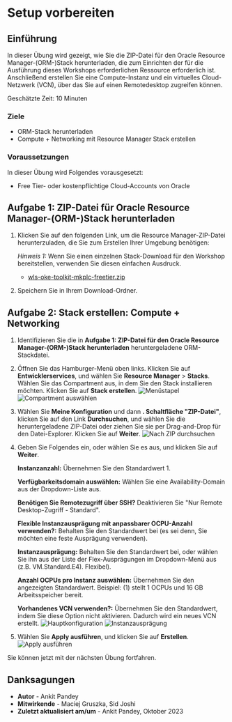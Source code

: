 # Setup vorbereiten

## Einführung

In dieser Übung wird gezeigt, wie Sie die ZIP-Datei für den Oracle Resource Manager-(ORM-)Stack herunterladen, die zum Einrichten der für die Ausführung dieses Workshops erforderlichen Ressource erforderlich ist. Anschließend erstellen Sie eine Compute-Instanz und ein virtuelles Cloud-Netzwerk (VCN), über das Sie auf einen Remotedesktop zugreifen können.

Geschätzte Zeit: 10 Minuten

### Ziele

*   ORM-Stack herunterladen
*   Compute + Networking mit Resource Manager Stack erstellen

### Voraussetzungen

In dieser Übung wird Folgendes vorausgesetzt:

*   Free Tier- oder kostenpflichtige Cloud-Accounts von Oracle

## Aufgabe 1: ZIP-Datei für Oracle Resource Manager-(ORM-)Stack herunterladen

1.  Klicken Sie auf den folgenden Link, um die Resource Manager-ZIP-Datei herunterzuladen, die Sie zum Erstellen Ihrer Umgebung benötigen:
    
    _Hinweis 1:_ Wenn Sie einen einzelnen Stack-Download für den Workshop bereitstellen, verwenden Sie diesen einfachen Ausdruck.
    
    *   [wls-oke-toolkit-mkplc-freetier.zip](https://objectstorage.us-ashburn-1.oraclecloud.com/p/bh1LaVd0DpYAVbAcrL4k-Y1WLC-KAEo117Msw7P2kN-xvNOWGaVcGtjxnkBVumb8/n/natdsecurity/b/stack/o/wls-oke-toolkit-mkplc-freetier.zip)
2.  Speichern Sie in Ihrem Download-Ordner.
    

## Aufgabe 2: Stack erstellen: Compute + Networking

1.  Identifizieren Sie die in **Aufgabe 1: ZIP-Datei für den Oracle Resource Manager-(ORM-)Stack herunterladen** heruntergeladene ORM-Stackdatei.
    
2.  Öffnen Sie das Hamburger-Menü oben links. Klicken Sie auf **Entwicklerservices**, und wählen Sie **Resource Manager** > **Stacks**. Wählen Sie das Compartment aus, in dem Sie den Stack installieren möchten. Klicken Sie auf **Stack erstellen**. ![Menüstapel](images/menu-stack.png) ![Compartment auswählen](images/select-compartment.png)
    
3.  Wählen Sie **Meine Konfiguration** und dann **. Schaltfläche "ZIP-Datei"**, klicken Sie auf den Link **Durchsuchen**, und wählen Sie die heruntergeladene ZIP-Datei oder ziehen Sie sie per Drag-and-Drop für den Datei-Explorer. Klicken Sie auf **Weiter**. ![Nach ZIP durchsuchen](images/browse-zip.png)
    
4.  Geben Sie Folgendes ein, oder wählen Sie es aus, und klicken Sie auf **Weiter**.
    
    **Instanzanzahl:** Übernehmen Sie den Standardwert 1.
    
    **Verfügbarkeitsdomain auswählen:** Wählen Sie eine Availability-Domain aus der Dropdown-Liste aus.
    
    **Benötigen Sie Remotezugriff über SSH?** Deaktivieren Sie "Nur Remote Desktop-Zugriff - Standard".
    
    **Flexible Instanzausprägung mit anpassbarer OCPU-Anzahl verwenden?:** Behalten Sie den Standardwert bei (es sei denn, Sie möchten eine feste Ausprägung verwenden).
    
    **Instanzausprägung:** Behalten Sie den Standardwert bei, oder wählen Sie ihn aus der Liste der Flex-Ausprägungen im Dropdown-Menü aus (z.B. VM.Standard.E4). Flexibel).
    
    **Anzahl OCPUs pro Instanz auswählen:** Übernehmen Sie den angezeigten Standardwert. Beispiel: (1) stellt 1 OCPUs und 16 GB Arbeitsspeicher bereit.
    
    **Vorhandenes VCN verwenden?:** Übernehmen Sie den Standardwert, indem Sie diese Option nicht aktivieren. Dadurch wird ein neues VCN erstellt. ![Hauptkonfiguration](images/main-config.png) ![Instanzausprägung](images/instance-shape.png)
    
5.  Wählen Sie **Apply ausführen**, und klicken Sie auf **Erstellen**. ![Apply ausführen](images/run-apply.png)
    

Sie können jetzt mit der nächsten Übung fortfahren.

## Danksagungen

*   **Autor** - Ankit Pandey
*   **Mitwirkende** - Maciej Gruszka, Sid Joshi
*   **Zuletzt aktualisiert am/um** - Ankit Pandey, Oktober 2023